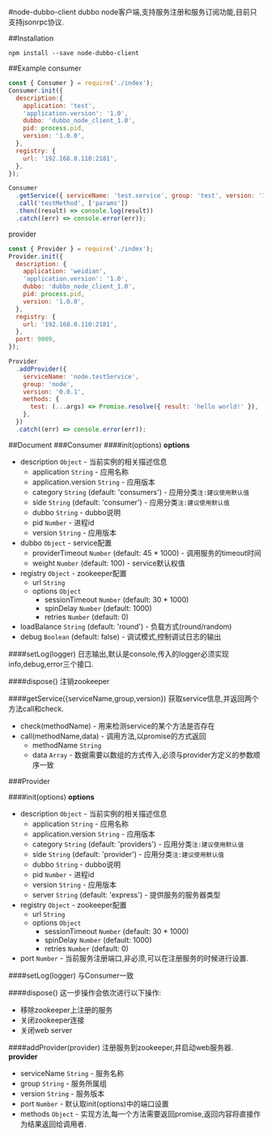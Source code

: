 #node-dubbo-client
dubbo node客户端,支持服务注册和服务订阅功能,目前只支持jsonrpc协议.

##Installation
```npm
npm install --save node-dubbo-client
```

##Example
consumer
```javascript
const { Consumer } = require('./index');
Consumer.init({
  description:{
    application: 'test',
    'application.version': '1.0',
    dubbo: 'dubbo_node_client_1.0',
    pid: process.pid,
    version: '1.0.0',
  },    
  registry: {
    url: '192.168.0.110:2181',
  },
});

Consumer
  .getService({ serviceName: 'test.service', group: 'test', version: '1.0.0' })
  .call('testMethod', ['params'])
  .then((result) => console.log(result))
  .catch((err) => console.error(err));
```
provider
```javascript
const { Provider } = require('./index');
Provider.init({
  description: {
    application: 'weidian',
    'application.version': '1.0',
    dubbo: 'dubbo_node_client_1.0',
    pid: process.pid,
    version: '1.0.0',
  },
  registry: {
    url: '192.168.0.110:2181',
  },
  port: 9009,
});

Provider
  .addProvider({
    serviceName: 'node.testService',
    group: 'node',
    version: '0.0.1',
    methods: { 
      test: (...args) => Promise.resolve({ result: 'hello world!' }), 
    },
  })
  .catch((err) => console.error(err));
```

##Document
###Consumer
####init(options)
**options**
* description `Object` - 当前实例的相关描述信息
    * application `String` - 应用名称
    * application.version `String` - 应用版本
    * category `String` (default: 'consumers') - 应用分类`注:建议使用默认值`
    * side `String` (default: 'consumer') - 应用分类`注:建议使用默认值`
    * dubbo `String` - dubbo说明
    * pid `Number` - 进程id
    * version `String` - 应用版本
* dubbo `Object` - service配置
    * providerTimeout `Number` (default: 45 * 1000) - 调用服务的timeout时间
    * weight `Number` (default: 100) - service默认权值
* registry `Object` - zookeeper配置
    * url `String`
    * options `Object`
        * sessionTimeout `Number` (default: 30 * 1000)
        * spinDelay `Number` (default: 1000)
        * retries `Number` (default: 0)
* loadBalance `String` (default: 'round') - 负载方式(round/random)
* debug `Boolean` (default: false) - 调试模式,控制调试日志的输出

####setLog(logger)
日志输出,默认是console,传入的logger必须实现info,debug,error三个接口.

####dispose()
注销zookeeper

####getService({serviceName,group,version})
获取service信息,并返回两个方法call和check.
* check(methodName) - 用来检测service的某个方法是否存在
* call(methodName,data) - 调用方法,以promise的方式返回
    * methodName `String`
    * data `Array` - 数据需要以数组的方式传入,必须与provider方定义的参数顺序一致

###Provider

####init(options)
**options**
* description `Object` - 当前实例的相关描述信息
    * application `String` - 应用名称
    * application.version `String` - 应用版本
    * category `String` (default: 'providers') - 应用分类`注:建议使用默认值`
    * side `String` (default: 'provider') - 应用分类`注:建议使用默认值`
    * dubbo `String` - dubbo说明
    * pid `Number` - 进程id
    * version `String` - 应用版本
    * server `String` (default: 'express') - 提供服务的服务器类型
* registry `Object` - zookeeper配置
    * url `String`
    * options `Object`
        * sessionTimeout `Number` (default: 30 * 1000)
        * spinDelay `Number` (default: 1000)
        * retries `Number` (default: 0) 
* port `Number` - 当前服务注册端口,非必须,可以在注册服务的时候进行设置.

####setLog(logger)
与Consumer一致

####dispose()
这一步操作会依次进行以下操作:
* 移除zookeeper上注册的服务
* 关闭zookeeper连接
* 关闭web server

####addProvider(provider)
注册服务到zookeeper,并启动web服务器.
**provider**
* serviceName `String` - 服务名称
* group `String` - 服务所属组
* version `String` - 服务版本
* port `Number` - 默认取init(options)中的端口设置
* methods `Object` - 实现方法,每一个方法需要返回promise,返回内容将直接作为结果返回给调用者.

